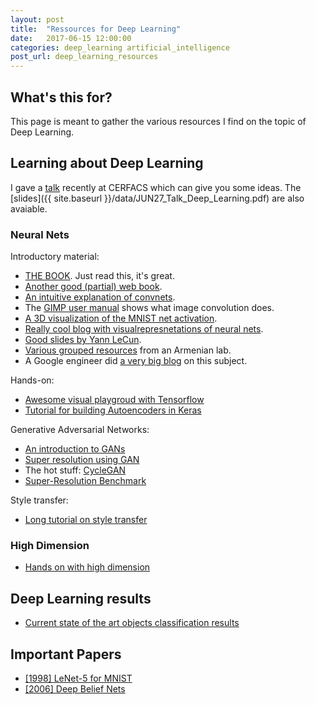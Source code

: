 ```yaml
---
layout: post
title:  "Ressources for Deep Learning"
date:   2017-06-15 12:00:00
categories: deep_learning artificial_intelligence
post_url: deep_learning_resources
---
```


## What's this for?

This page is meant to gather the various resources I find on the topic of
Deep Learning.

## Learning about Deep Learning

I gave a [talk](http://typhon.cerfacs.fr/videos/?video=MEDIA170627163436093)
recently at CERFACS which can give you some ideas. The
[slides]({{ site.baseurl }}/data/JUN27_Talk_Deep_Learning.pdf) are also avaiable.

### Neural Nets

Introductory material:

  - [THE BOOK](http://www.deeplearningbook.org/). Just read this, it's great.
  - [Another good (partial) web book](http://neuralnetworksanddeeplearning.com/).
  - [An intuitive explanation of convnets](https://ujjwalkarn.me/2016/08/11/intuitive-explanation-convnets/).
  - The [GIMP user manual](https://docs.gimp.org/en/plug-in-convmatrix.html) shows what image convolution does.
  - [A 3D visualization of the MNIST net activation](http://scs.ryerson.ca/~aharley/vis/conv/).
  - [Really cool blog with visualrepresnetations of neural nets](https://colah.github.io/).
  - [Good slides by Yann LeCun](http://slazebni.cs.illinois.edu/spring17/lec01_cnn_architectures.pdf).
  - [Various grouped resources](http://yerevann.com/a-guide-to-deep-learning/) from an Armenian lab.
  - A Google engineer did [a very big blog](https://shapeofdata.wordpress.com/introduction/) on this subject.

Hands-on:

  - [Awesome visual playgroud with Tensorflow](http://playground.tensorflow.org/)
  - [Tutorial for building Autoencoders in Keras](https://blog.keras.io/building-autoencoders-in-keras.html)

Generative Adversarial Networks:

  - [An introduction to GANs](http://blog.aylien.com/introduction-generative-adversarial-networks-code-tensorflow/)
  - [Super resolution using GAN](http://www.gitxiv.com/posts/5Z9gyGthtEhoroGzg/photo-realistic-single-image-super-resolution-using-a)
  - The hot stuff: [CycleGAN](https://hardikbansal.github.io/CycleGANBlog/)
  - [Super-Resolution Benchmark](https://github.com/huangzehao/Super-Resolution.Benckmark)

Style transfer:

  - [Long tutorial on style transfer](https://harishnarayanan.org/writing/artistic-style-transfer/)

### High Dimension

  - [Hands on with high dimension](https://martin-thoma.com/average-distance-of-points/)

## Deep Learning results

  - [Current state of the art objects classification results](https://rodrigob.github.io/are_we_there_yet/build/classification_datasets_results.html)

## Important Papers

  - [[1998] LeNet-5 for MNIST](http://yann.lecun.com/exdb/publis/pdf/lecun-01a.pdf)
  - [[2006] Deep Belief Nets](https://www.cs.toronto.edu/~hinton/absps/fastnc.pdf)
